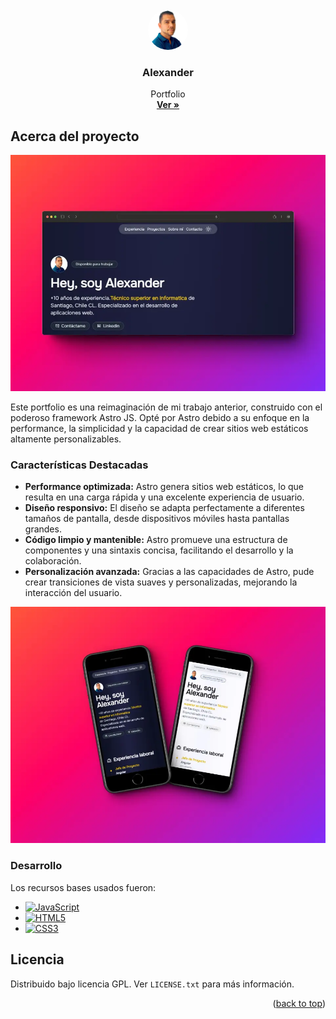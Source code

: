 <!-- PROJECT LOGO -->
<br />
<div id="encabezado" align="center">
    <img src="./public/images/foto320x489.webp" alt="Logo" width= "64px;"
    height= "64px;" style="border-radius: 50%; background-color: white;">

  <h3 align="center">Alexander</h3>

  <p align="center">
    Portfolio
    <br />
    <a href="https://alexanderpolanco.github.io/portfolio/" target="_blank"><strong>Ver »</strong></a>
    <br />
  </p>
</div>

<!-- ABOUT THE PROJECT -->

## Acerca del proyecto

[![Vista desktop][product-screenshot-desktop]](https://alexanderpolanco.github.io/portfolio/)

Este portfolio es una reimaginación de mi trabajo anterior, construido con el poderoso framework Astro JS. Opté por Astro debido a su enfoque en la performance, la simplicidad y la capacidad de crear sitios web estáticos altamente personalizables.

### Características Destacadas

- **Performance optimizada:** Astro genera sitios web estáticos, lo que resulta en una carga rápida y una excelente experiencia de usuario.
- **Diseño responsivo:** El diseño se adapta perfectamente a diferentes tamaños de pantalla, desde dispositivos móviles hasta pantallas grandes.
- **Código limpio y mantenible:** Astro promueve una estructura de componentes y una sintaxis concisa, facilitando el desarrollo y la colaboración.
- **Personalización avanzada:** Gracias a las capacidades de Astro, pude crear transiciones de vista suaves y personalizadas, mejorando la interacción del usuario.

<p align="center">
<a href="https://alexanderpolanco.github.io/portfolio/" target="_blank"><img src="./public/images/shots_movil_so.webp"/></a>
</p>

### Desarrollo

Los recursos bases usados fueron:

- [![JavaScript][JavaScript]][JavaScript-url]
- [![HTML5][HTML5]][HTML5-url]
- [![CSS3][CSS3]][CSS3-url]

<!-- LICENSE -->

## Licencia

Distribuido bajo licencia GPL. Ver `LICENSE.txt` para más información.

<p align="right">(<a href="#encabezado">back to top</a>)</p>

<!-- MARKDOWN LINKS & IMAGES -->

[JavaScript]: https://img.shields.io/badge/javascript-grey?logo=javascript
[JavaScript-url]: https://developer.mozilla.org/es/docs/Web/JavaScript
[HTML5]: https://img.shields.io/badge/html5-blue?logo=html5
[HTML5-url]: https://developer.mozilla.org/es/docs/Glossary/HTML5
[CSS3]: https://img.shields.io/badge/css3-orange?logo=css3
[CSS3-url]: https://developer.mozilla.org/es/docs/Web/CSS
[product-screenshot-desktop]: ./public/images/shots_so.webp
